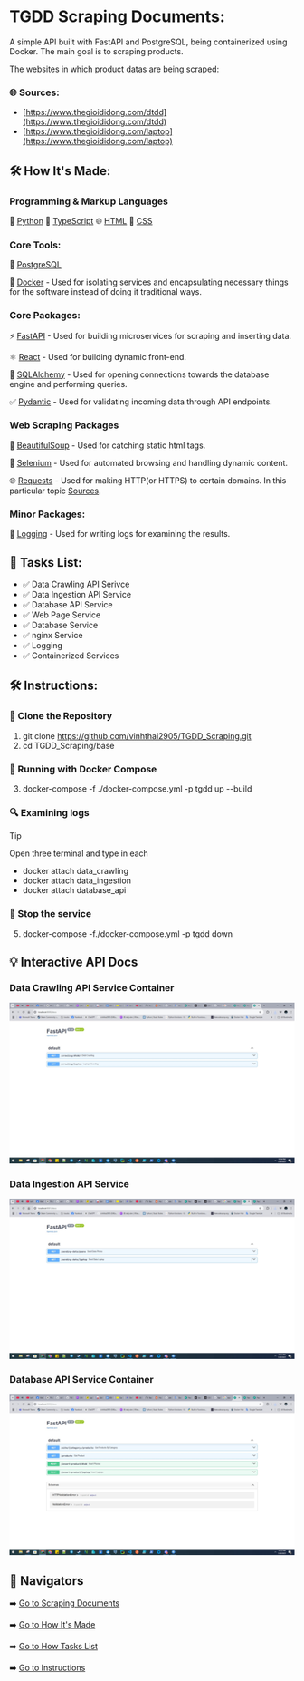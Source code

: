 # TGDD Scraping Documents:
A simple API built with FastAPI and PostgreSQL, being containerized using Docker. The main goal is to scraping products.

The websites in which product datas are being scraped:

### 🌐 Sources:

- [https://www.thegioididong.com/dtdd](https://www.thegioididong.com/dtdd)
- [https://www.thegioididong.com/laptop](https://www.thegioididong.com/laptop)

## 🛠️ How It's Made:

### Programming & Markup Languages

🐍 [Python](https://www.python.org/)
🔄 [TypeScript](https://www.typescriptlang.org/)
🌐 [HTML](https://developer.mozilla.org/en-US/docs/Web/HTML)
🎨 [CSS](https://developer.mozilla.org/en-US/docs/Web/CSS)

### Core Tools:

🐘 [PostgreSQL](https://www.postgresql.org/)

🐳 [Docker](https://www.docker.com/) - Used for isolating services and encapsulating necessary things for the software instead of doing it traditional ways.

### Core Packages:

⚡ [FastAPI](https://fastapi.tiangolo.com/) - Used for building microservices for scraping and inserting data.

⚛️ [React](https://react.dev/) - Used for building dynamic front-end.

🧪 [SQLAlchemy](https://www.sqlalchemy.org/) - Used for opening connections towards the database engine and performing queries.

✅ [Pydantic](https://docs.pydantic.dev/latest/) - Used for validating incoming data through API endpoints.

### Web Scraping Packages

🍜 [BeautifulSoup](https://www.crummy.com/software/BeautifulSoup/bs4/doc/) - Used for catching static html tags.

🤖 [Selenium](https://www.selenium.dev/documentation/) - Used for automated browsing and handling dynamic content.

🌐 [Requests](https://requests.readthedocs.io/en/latest/) - Used for making HTTP(or HTTPS) to certain domains. In this particular topic [Sources](#tgdd-scraping-documents).

### Minor Packages:

📝 [Logging](https://docs.python.org/3/library/logging.html) - Used for writing logs for examining the results.

## 📘 Tasks List:
- ✅ Data Crawling API Serivce
- ✅ Data Ingestion API Service
- ✅ Database API Service
- ✅ Web Page Service
- ✅ Database Service
- ✅ nginx Service
- ✅ Logging
- ✅ Containerized Services
 
## 🛠️ Instructions:

### 💾 Clone the Repository

1. git clone https://github.com/vinhthai2905/TGDD_Scraping.git
2. cd TGDD_Scraping/base

### 🐳 Running with Docker Compose

3. docker-compose -f ./docker-compose.yml -p tgdd up --build

### 🔍 Examining logs

> [!TIP] 
> Open three terminal and type in each
 - docker attach data_crawling
 - docker attach data_ingestion
 - docker attach database_api

### 🛑 Stop the service

5. docker-compose -f./docker-compose.yml -p tgdd down

## 💡 Interactive API Docs

### Data Crawling API Service Container

![Screenshot of UI](assets/8000.png)

### Data Ingestion API Service 

![Screenshot of UI](assets/8001.png)

### Database API Service Container

![Screenshot of UI](assets/8002.png)

## 📎 Navigators

➡️ [Go to Scraping Documents](#tgdd-scraping-documents)

➡️ [Go to How It's Made](#how-its-made)

➡️ [Go to How Tasks List](#tasks-list)

➡️ [Go to Instructions](#instructions)
